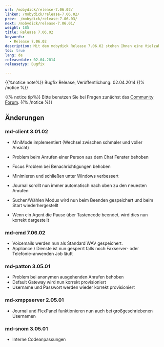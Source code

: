 ```yaml
---
url: /mobydick/release-7.06.02/
linken: /mobydick/release-7.06.02/
prev:  /mobydick/release-7.06.03/
next: /mobydick/release-7.06.01/
weight: 185
title: Release 7.06.02
keywords:
  - Release 7.06.02
description: Mit dem mobydick Release 7.06.02 stehen Ihnen eine Vielzahl an neuen Funtionen zur Verfügung.
toc: true
lang: de
releasedate: 02.04.2014
releasetyp: Bugfix

---
```


{{%notice note%}}
Bugfix Release, Veröffentlichung: 02.04.2014
{{% /notice %}}

{{% notice tip%}}
Bitte benutzen Sie bei Fragen zunächst das [Community Forum](http://community.pascom.net/forum.php "Zu unserem Forum").
{{% /notice %}}

## Änderungen

### md-client 3.01.02

*   MiniMode implementiert (Wechsel zwischen schmaler und voller Ansicht)   

*   Problem beim Anrufen einer Person aus dem Chat Fenster behoben
*   Focus Problem bei Benachrichtigungen behoben
*   Minimieren und schließen unter Windows verbessert
*   Journal scrollt nun immer automatisch nach oben zu den neuesten Anrufen
*   Suchen/Wählen Modus wird nun beim Beenden gespeichert und beim Start wiederhergestellt
*   Wenn ein Agent die Pause über Tastencode beendet, wird dies nun korrekt dargestellt

### md-cmd 7.06.02

*   Voicemails werden nun als Standard WAV gespeichert.
*   Appliance / Dienste ist nun gesperrt falls noch Faxserver- oder Telefonie-anwenden Job läuft

### md-patton 3.05.01

*   Problem bei anonymen ausgehenden Anrufen behoben
*   Default Gateway wird nun korrekt provisioniert
*   Username und Passwort werden wieder korrekt provisioniert

### md-xmppserver 2.05.01

*   Journal und FlexPanel funktionieren nun auch bei großgeschriebenen Usernamen

### md-snom 3.05.01

*   Interne Codeanpassungen

